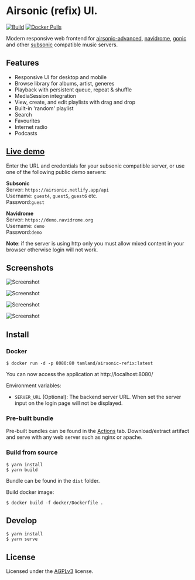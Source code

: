 # Airsonic (refix) UI.

[![Build](https://img.shields.io/github/actions/workflow/status/tamland/airsonic-refix/ci.yml?style=flat-square)](https://github.com/tamland/airsonic-refix/actions)
[![Docker Pulls](https://img.shields.io/docker/pulls/tamland/airsonic-refix?branch=master&style=flat-square)](https://hub.docker.com/r/tamland/airsonic-refix)

Modern responsive web frontend for [airsonic-advanced](https://github.com/airsonic-advanced/airsonic-advanced), [navidrome](https://github.com/navidrome/navidrome),
[gonic](https://github.com/sentriz/gonic) and other [subsonic](https://github.com/topics/subsonic) compatible music servers.

## Features
- Responsive UI for desktop and mobile
- Browse library for albums, artist, generes
- Playback with persistent queue, repeat & shuffle
- MediaSession integration
- View, create, and edit playlists with drag and drop
- Built-in 'random' playlist
- Search
- Favourites
- Internet radio
- Podcasts

## [Live demo](https://airsonic.netlify.com)

Enter the URL and credentials for your subsonic compatible server, or use one of the following public demo servers:

**Subsonic**  
  Server: `https://airsonic.netlify.app/api`  
  Username: `guest4`, `guest5`, `guest6` etc.  
  Password:`guest`

**Navidrome**  
  Server: `https://demo.navidrome.org`  
  Username: `demo`  
  Password:`demo`


**Note**: if the server is using http only you must allow mixed content in your browser otherwise login will not work.

## Screenshots

![Screenshot](screenshots/album.png)

![Screenshot](screenshots/album-list.png)

![Screenshot](screenshots/artist.png)

![Screenshot](screenshots/artist-list.png)

## Install

### Docker

```
$ docker run -d -p 8080:80 tamland/airsonic-refix:latest
```

You can now access the application at http://localhost:8080/

Environment variables:
- `SERVER_URL` (Optional): The backend server URL. When set the server input on the login page will not be displayed.


### Pre-built bundle

Pre-built bundles can be found in the [Actions](https://github.com/tamland/airsonic-refix/actions)
tab. Download/extract artifact and serve with any web server such as nginx or apache.

### Build from source

```
$ yarn install
$ yarn build
```

Bundle can be found in the `dist` folder.

Build docker image:

```
$ docker build -f docker/Dockerfile .
```

## Develop

```
$ yarn install
$ yarn serve
```


## License

Licensed under the [AGPLv3](LICENSE) license.
